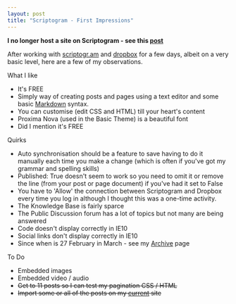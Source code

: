 ```yaml
---
layout: post
title: "Scriptogram - First Impressions"
---
```


**I no longer host a site on Scriptogram - see this [post](http://moam.github.io/2014/01/11/moving-to-github-jekyll.html)**

After working with [scriptogr.am](http://scriptogr.am) and [dropbox](http://www.dropbox.com) for a few days, albeit on a very basic level, here are a few 
of my observations.

What I like

* It's FREE
* Simply way of creating posts and pages using a text editor and some basic [Markdown](http://daringfireball.net/projects/markdown/syntax) syntax.
* You can customise (edit CSS and HTML) till your heart's content
* Proxima Nova (used in the Basic Theme) is a beautiful font
* Did I mention it's FREE

Quirks

* Auto synchronisation should be a feature to save having to do it manually each time you make a change (which is often if you've got my grammar 
and spelling skills)
* Published: True doesn't seem to work so you need to omit it or remove the line (from your post or page document) if you've had it set to False
* You have to 'Allow' the connection between Scriptogram and Dropbox every time you log in although I thought this was a one-time activity.
* The Knowledge Base is fairly sparce
* The Public Discussion forum has a lot of topics but not many are being answered
* Code doesn't display correctly in IE10
* Social links don't display correctly in IE10
* Since when is 27 February in March - see my [Archive](http://scriptogr.am/sdobson/archive) page

To Do

* Embedded images
* Embedded video / audio
* <del>Get to 11 posts so I can test my pagination CSS / HTML</del>
* <del>Import some or all of the posts on my [current](http://sdobson.no-ip.org) site</del>